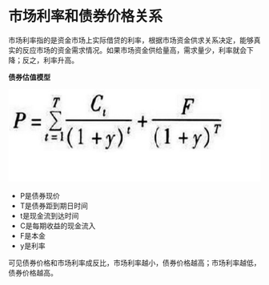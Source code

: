 # 市场利率和债券价格关系

市场利率指的是资金市场上实际借贷的利率，根据市场资金供求关系决定，能够真实的反应市场的资金需求情况。如果市场资金供给量高，需求量少，利率就会下降；反之，利率升高。

**债券估值模型**

![债券估值模型](../images/bound12.png)

- P是债券现价
- T是债券距到期日时间
- t是现金流到达时间
- C是每期收益的现金流入
- F是本金
- y是利率

可见债券价格和市场利率成反比，市场利率越小，债券价格越高；市场利率越低，债券价格越高。

